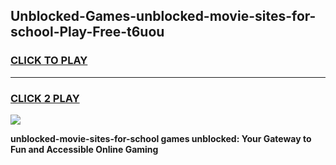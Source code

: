
## Unblocked-Games-unblocked-movie-sites-for-school-Play-Free-t6uou
<h3>
<a href="https://premium76.site?title=unblocked-movie-sites-for-school&ref=23A">CLICK TO PLAY</a></h3>
<hr>

<h3>
<a href="https://premium76.site?title=unblocked-movie-sites-for-school&ref=23A">CLICK 2 PLAY</a>
  
</h3>

<a href="https://premium76.site?title=unblocked-movie-sites-for-school&ref=23A"><img src="https://clearcache.store/games.png"></a>


**unblocked-movie-sites-for-school games unblocked: Your Gateway to Fun and Accessible Online Gaming**
